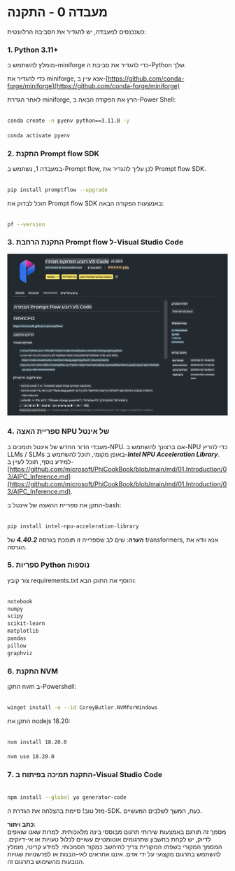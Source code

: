 # **מעבדה 0 - התקנה**

כשנכנסים למעבדה, יש להגדיר את הסביבה הרלוונטית:

### **1. Python 3.11+**

מומלץ להשתמש ב-miniforge כדי להגדיר את סביבת ה-Python שלך.

כדי להגדיר את miniforge, אנא עיין ב-[https://github.com/conda-forge/miniforge](https://github.com/conda-forge/miniforge)

לאחר הגדרת miniforge, הרץ את הפקודה הבאה ב-Power Shell:

```bash

conda create -n pyenv python==3.11.8 -y

conda activate pyenv

```

### **2. התקנת Prompt flow SDK**

במעבדה 1, נשתמש ב-Prompt flow, לכן עליך להגדיר את Prompt flow SDK.

```bash

pip install promptflow --upgrade

```

תוכל לבדוק את Prompt flow SDK באמצעות הפקודה הבאה:

```bash

pf --version

```

### **3. התקנת הרחבת Prompt flow ל-Visual Studio Code**

![pf](../../../../../../../../../translated_images/pf_ext.fa065f22e1ee3e67157662d8be5241f346ddd83744045e3406d92b570e8d8b36.he.png)

### **4. ספריית האצה NPU של אינטל**

מעבדי הדור החדש של אינטל תומכים ב-NPU. אם ברצונך להשתמש ב-NPU כדי להריץ LLMs / SLMs באופן מקומי, תוכל להשתמש ב-***Intel NPU Acceleration Library***. למידע נוסף, תוכל לעיין ב-[https://github.com/microsoft/PhiCookBook/blob/main/md/01.Introduction/03/AIPC_Inference.md](https://github.com/microsoft/PhiCookBook/blob/main/md/01.Introduction/03/AIPC_Inference.md).

התקן את ספריית ההאצה של אינטל ב-bash:

```bash

pip install intel-npu-acceleration-library

```

***הערה***: שים לב שספרייה זו תומכת בגרסה ***4.40.2*** של transformers, אנא וודא את הגרסה.

### **5. ספריות Python נוספות**

צור קובץ requirements.txt והוסף את התוכן הבא:

```txt

notebook
numpy 
scipy 
scikit-learn 
matplotlib 
pandas 
pillow 
graphviz

```

### **6. התקנת NVM**

התקן nvm ב-Powershell:

```bash

winget install -e --id CoreyButler.NVMforWindows

```

התקן את nodejs 18.20:

```bash

nvm install 18.20.0

nvm use 18.20.0

```

### **7. התקנת תמיכה בפיתוח ב-Visual Studio Code**

```bash

npm install --global yo generator-code

```

מזל טוב! סיימת בהצלחה את הגדרת ה-SDK. כעת, המשך לשלבים המעשיים.

**כתב ויתור**:  
מסמך זה תורגם באמצעות שירותי תרגום מבוססי בינה מלאכותית. למרות שאנו שואפים לדיוק, יש לקחת בחשבון שתרגומים אוטומטיים עשויים לכלול טעויות או אי-דיוקים. המסמך המקורי בשפתו המקורית צריך להיחשב כמקור הסמכותי. למידע קריטי, מומלץ להשתמש בתרגום מקצועי על ידי אדם. איננו אחראים לאי-הבנות או לפרשנויות שגויות הנובעות מהשימוש בתרגום זה.